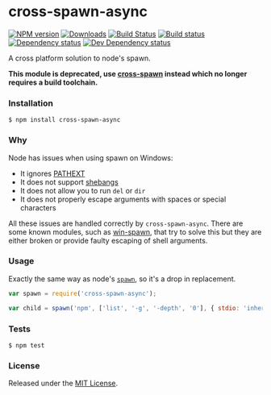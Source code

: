 # cross-spawn-async

[![NPM version][npm-image]][npm-url] [![Downloads][downloads-image]][npm-url] [![Build Status][travis-image]][travis-url] [![Build status][appveyor-image]][appveyor-url] [![Dependency status][david-dm-image]][david-dm-url] [![Dev Dependency status][david-dm-dev-image]][david-dm-dev-url]

[npm-url]:https://npmjs.org/package/cross-spawn-async
[downloads-image]:http://img.shields.io/npm/dm/cross-spawn-async.svg
[npm-image]:http://img.shields.io/npm/v/cross-spawn-async.svg
[travis-url]:https://travis-ci.org/IndigoUnited/node-cross-spawn-async
[travis-image]:http://img.shields.io/travis/IndigoUnited/node-cross-spawn-async/master.svg
[appveyor-url]:https://ci.appveyor.com/project/satazor/node-cross-spawn-async
[appveyor-image]:https://img.shields.io/appveyor/ci/satazor/node-cross-spawn-async/master.svg
[david-dm-url]:https://david-dm.org/IndigoUnited/node-cross-spawn-async
[david-dm-image]:https://img.shields.io/david/IndigoUnited/node-cross-spawn-async.svg
[david-dm-dev-url]:https://david-dm.org/IndigoUnited/node-cross-spawn-async#info=devDependencies
[david-dm-dev-image]:https://img.shields.io/david/dev/IndigoUnited/node-cross-spawn-async.svg

A cross platform solution to node's spawn.

**This module is deprecated, use [cross-spawn](https://github.com/IndigoUnited/node-cross-spawn) instead which no longer requires a build toolchain.**


###  Installation

`$ npm install cross-spawn-async`


###  Why

Node has issues when using spawn on Windows:

- It ignores [PATHEXT](https://github.com/joyent/node/issues/2318)
- It does not support [shebangs](http://pt.wikipedia.org/wiki/Shebang)
- It does not allow you to run `del` or `dir`
- It does not properly escape arguments with spaces or special characters

All these issues are handled correctly by `cross-spawn-async`.
There are some known modules, such as [win-spawn](https://github.com/ForbesLindesay/win-spawn), that try to solve this but they are either broken or provide faulty escaping of shell arguments.


###  Usage

Exactly the same way as node's [`spawn`](https://nodejs.org/api/child_process.html#child_process_child_process_spawn_command_args_options), so it's a drop in replacement.

```javascript
var spawn = require('cross-spawn-async');

var child = spawn('npm', ['list', '-g', '-depth', '0'], { stdio: 'inherit' });
```


###  Tests

`$ npm test`


###  License

Released under the [MIT License](http://www.opensource.org/licenses/mit-license.php).
